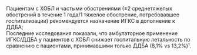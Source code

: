Пациентам с ХОБЛ и частыми обострениями (≥2 среднетяжелых обострений в течение 1 года/1 тяжелое обострение, потребовавшее госпитализации) рекомендуется назначение ИГКС в дополнение к ДДБА;\
Последние исследования показали, что амбулаторное применение ИГКС/ДДБА у пациентов с ХОБЛ снижает госпитальную летальность по сравнению с пациентами, принимавшими только ДДБА (8,1% vs 13,2%)¹.
